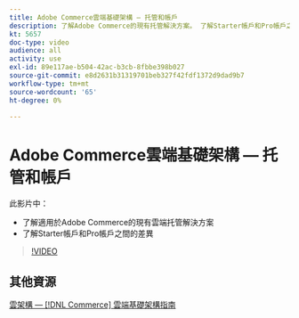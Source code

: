 ```yaml
---
title: Adobe Commerce雲端基礎架構 — 托管和帳戶
description: 了解Adobe Commerce的現有托管解決方​案。 了解Starter帳戶和Pro帳戶之間的差​異。
kt: 5657
doc-type: video
audience: all
activity: use
exl-id: 89e117ae-b504-42ac-b3cb-8fbbe398b027
source-git-commit: e8d2631b31319701beb327f42fdf1372d9dad9b7
workflow-type: tm+mt
source-wordcount: '65'
ht-degree: 0%

---
```


# Adobe Commerce雲端基礎架構 — 托管和帳戶

此影片中：

- 了解適用於Adobe Commerce的現有雲端托&#x200B;管解決方案
- 了解Starter帳戶和Pro帳戶之間的差&#x200B;異

>[!VIDEO](https://video.tv.adobe.com/v/35813?quality=12&learn=on)

## 其他資源

[雲架構 —  [!DNL Commerce] 雲端基礎架構指南](https://experienceleague.adobe.com/docs/commerce-cloud-service/user-guide/architecture/cloud-architecture.html)
